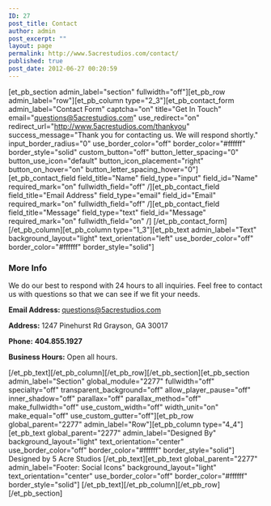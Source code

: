 ```yaml
---
ID: 27
post_title: Contact
author: admin
post_excerpt: ""
layout: page
permalink: http://www.5acrestudios.com/contact/
published: true
post_date: 2012-06-27 00:20:59
---
```

[et_pb_section admin_label="section" fullwidth="off"][et_pb_row admin_label="row"][et_pb_column type="2_3"][et_pb_contact_form admin_label="Contact Form" captcha="on" title="Get In Touch" email="questions@5acrestudios.com" use_redirect="on" redirect_url="http://www.5acrestudios.com/thankyou" success_message="Thank you for contacting us. We will respond shortly." input_border_radius="0" use_border_color="off" border_color="#ffffff" border_style="solid" custom_button="off" button_letter_spacing="0" button_use_icon="default" button_icon_placement="right" button_on_hover="on" button_letter_spacing_hover="0"] [et_pb_contact_field field_title="Name" field_type="input" field_id="Name" required_mark="on" fullwidth_field="off" /][et_pb_contact_field field_title="Email Address" field_type="email" field_id="Email" required_mark="on" fullwidth_field="off" /][et_pb_contact_field field_title="Message" field_type="text" field_id="Message" required_mark="on" fullwidth_field="on" /] [/et_pb_contact_form][/et_pb_column][et_pb_column type="1_3"][et_pb_text admin_label="Text" background_layout="light" text_orientation="left" use_border_color="off" border_color="#ffffff" border_style="solid"]
<h3>More Info</h3>
We do our best to respond with 24 hours to all inquiries. Feel free to contact us with questions so that we can see if we fit your needs.

<strong>Email Address: </strong><a href="mailto:questions@5acrestudios.com">questions@5acrestudios.com</a>

<strong>Address:</strong> 1247 Pinehurst Rd
Grayson, GA 30017

<strong>Phone:</strong> <b>404.855.1927</b>

<strong>Business Hours:</strong> Open all hours.

[/et_pb_text][/et_pb_column][/et_pb_row][/et_pb_section][et_pb_section admin_label="Section" global_module="2277" fullwidth="off" specialty="off" transparent_background="off" allow_player_pause="off" inner_shadow="off" parallax="off" parallax_method="off" make_fullwidth="off" use_custom_width="off" width_unit="on" make_equal="off" use_custom_gutter="off"][et_pb_row global_parent="2277" admin_label="Row"][et_pb_column type="4_4"][et_pb_text global_parent="2277" admin_label="Designed By" background_layout="light" text_orientation="center" use_border_color="off" border_color="#ffffff" border_style="solid"] Designed by 5 Acre Studios [/et_pb_text][et_pb_text global_parent="2277" admin_label="Footer: Social Icons" background_layout="light" text_orientation="center" use_border_color="off" border_color="#ffffff" border_style="solid"] [/et_pb_text][/et_pb_column][/et_pb_row][/et_pb_section]